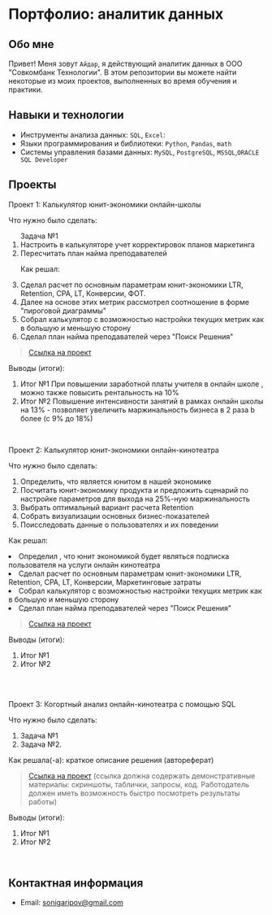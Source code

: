 # Портфолио: аналитик данных

## Обо мне 

Привет! Меня зовут ``Айдар``, я действующий  аналитик данных в ООО "Совкомбанк Технологии". 
В этом репозитории вы можете найти некоторые из моих проектов, выполненных во время обучения и практики.
<br>

## Навыки и технологии
- Инструменты анализа данных: ``SQL``, ``Excel``: 
- Языки программирования и библиотеки: ``Python``, ``Pandas``, ``math`` 
- Системы управления базами данных: ``MySQL``, ``PostgreSQL``, ``MSSQL``,``ORACLE SQL Developer``



## Проекты
<p> Проект 1: Калькулятор юнит-экономики онлайн-школы</p>
<p>Что нужно было сделать:<p>
<ol>
  Задача №1
  <li>Настроить в калькуляторе учет корректировок планов маркетинга</li>
  <li>Пересчитать план найма преподавателей</li>
 

<p>Как решал: 
   <li>Сделал расчет по основным параметрам юнит-экономики LTR, Retention, CPA, LT, Конверсии, ФОТ. </li>
   <li>Далее на основе этих метрик рассмотрел соотношение в форме "пироговой диаграммы"</li>
   <li>Собрал калькулятор с возможностью настройки текущих метрик как в большую и меньшую сторону</li>
    <li>Сделал план найма преподавателей через "Поиск Решения"</li>   
  </ol>


> <a href="https://github.com/GaryMHP/README1.md./blob/main/%D0%94%D0%BE%D0%BC%D0%B0%D1%88%D0%BD%D1%8F%D1%8F_%D1%80%D0%B0%D0%B1%D0%BE%D1%82%D0%B0_%D0%A1%D0%B1%D0%BE%D1%80%D0%BA%D0%B0_%D0%BA%D0%B0%D0%BB%D1%8C%D0%BA%D1%83%D0%BB%D1%8F%D1%82%D0%BE%D1%80%D0%B0_%D1%8E%D0%BD%D0%B8%D1%82_%D1%8D%D0%BA%D0%BE%D0%BD%D0%BE%D0%BC%D0%B8%D0%BA%D0%B8.xlsx    ">Ссылка на проект</a>
  

<p>Выводы (итоги):<p>
<ol>
  <li>Итог №1   При повышении заработной платы учителя в онлайн школе , можно также повысить рентальность на 10%</li>
  <li>Итог №2    Повышение интенсивности занятий в рамках онлайн школы на 13%  - позволяет увеличить маржинальность бизнеса в 2 раза b более (с 9% до 18%) </li>
</ol>
<br> 

<p> Проект 2: Калькулятор юнит-экономики онлайн-кинотеатра</p>
<p>Что нужно было сделать:<p>
<ol>
  <li>Определить, что является юнитом в нашей экономике</li>
  <li>Посчитать юнит-экономику продукта и предложить сценарий по настройке параметров для выхода на 25%-ную маржинальность</li>
  <li>Выбрать оптимальный вариант расчета Retention</li>
  <li>Собрать визуализации основных бизнес-показателей</li>
  <li>Поисследовать данные о пользователях и их поведении</li>
</ol>
<p>Как решал: 
   <li> Определил , что юнит экономикой будет являться подписка пользователя на услуги онлайн кинотеатра </li>
   <li>  Сделал расчет по основным параметрам юнит-экономики LTR, Retention, CPA, LT, Конверсии, Маркетинговые затраты</li>
   <li>Собрал калькулятор с возможностью настройки текущих метрик как в большую и меньшую сторону</li>
    <li>Сделал план найма преподавателей через "Поиск Решения"</li>   
  </ol>



> <a href="https://drive.google.com/file/d/1O4XEaPPfV8HD9F8ISifYO-buq840yVLW/view">Ссылка на проект</a>

 
<p>Выводы (итоги):<p>
<ol>
  <li>Итог №1  </li>
  <li>Итог №2  </li>
</ol>
<br> 

<br> 
<p> Проект 3: Когортный анализ онлайн-кинотеатра с помощью SQL</p>
<p>Что нужно было сделать:<p>
<ol>
  <li>Задача №1</li>
  <li>Задача №2.</li>
</ol>

<p>Как решала(-а): краткое описание решения (автореферат)<p>
  
> <a href="https://drive.google.com/drive/folders/1wdD-mfSeIsHWgrMLJz8Tv_ClAuP_EAOQ?usp=sharing">Ссылка на проект</a>
(ссылка должна содержать демонстративные материалы: скриншоты, таблички, запросы, код. Работодатель должен иметь возможность быстро посмотреть результаты работы)

  <p>Выводы (итоги):<p>
<ol>
  <li>Итог №1</li>
  <li>Итог №2</li>
</ol>

<br> 

## Контактная информация
- Email: sonigaripov@gmail.com


